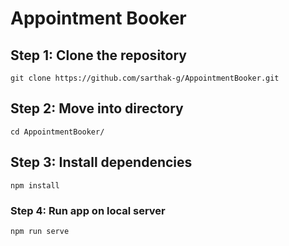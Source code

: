 # Appointment Booker

## Step 1: Clone the repository
```
git clone https://github.com/sarthak-g/AppointmentBooker.git
```
## Step 2: Move into directory
```
cd AppointmentBooker/
```
## Step 3: Install dependencies
```
npm install
```
### Step 4: Run app on local server
```
npm run serve
```
